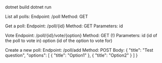 dotnet build
dotnet run

List all polls:
Endpoint: /poll
Method: GET

Get a poll:
Endpoint: /poll/{id}
Method: GET
Parameters: id

Vote
Endpoint: /poll/{id}/vote/{option}
Method: GET (!)
Parameters: id (id of the poll to vote in) option (id of the option to vote for)

Create a new poll:
Endpoint: /poll/add
Method: POST
Body:
{
    "title": "Test question",
    "options": [
        { "title": "Option1" },
        { "title": "Option2" }
    ]
}